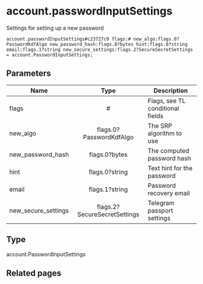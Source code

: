 # account.passwordInputSettings
Settings for setting up a new password

```
account.passwordInputSettings#c23727c9 flags:# new_algo:flags.0?PasswordKdfAlgo new_password_hash:flags.0?bytes hint:flags.0?string email:flags.1?string new_secure_settings:flags.2?SecureSecretSettings = account.PasswordInputSettings;
```

## Parameters
| Name | Type | Description |
| ---- | :----: | ----------- |
| flags | # | Flags, see TL conditional fields |
| new_algo | flags.0?PasswordKdfAlgo | The SRP algorithm to use |
| new_password_hash | flags.0?bytes | The computed password hash |
| hint | flags.0?string | Text hint for the password |
| email | flags.1?string | Password recovery email |
| new_secure_settings | flags.2?SecureSecretSettings | Telegram passport settings |


## Type
account.PasswordInputSettings

## Related pages

